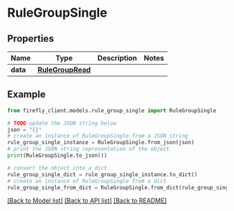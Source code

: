 # RuleGroupSingle


## Properties

Name | Type | Description | Notes
------------ | ------------- | ------------- | -------------
**data** | [**RuleGroupRead**](RuleGroupRead.md) |  | 

## Example

```python
from firefly_client.models.rule_group_single import RuleGroupSingle

# TODO update the JSON string below
json = "{}"
# create an instance of RuleGroupSingle from a JSON string
rule_group_single_instance = RuleGroupSingle.from_json(json)
# print the JSON string representation of the object
print(RuleGroupSingle.to_json())

# convert the object into a dict
rule_group_single_dict = rule_group_single_instance.to_dict()
# create an instance of RuleGroupSingle from a dict
rule_group_single_from_dict = RuleGroupSingle.from_dict(rule_group_single_dict)
```
[[Back to Model list]](../README.md#documentation-for-models) [[Back to API list]](../README.md#documentation-for-api-endpoints) [[Back to README]](../README.md)


